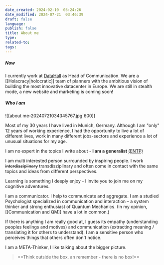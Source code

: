 ```yaml
---
date_created: 2024-02-10  03:24:26
date_modified: 2024-07-21  03:46:39
draft: false
language: 
publish: false
title: About me
type: 
related-to: 
tags:
---
```

##### Now

I currently work at [DataHall](https://datahall.de) as Head of Communication.
We are a [[Holacracy|holocratic]] team of planners with the ambitious vision of building the most innovative datacenter in Europe. We are still in stealth mode, a new website and marketing is coming soon!

##### Who I am

![[about me-20240721034345767.jpg|600]]

Most of my 30 years I have lived in Munich, Germany.
Although I am "only" 12 years of working experience, I had the opportunity to live a lot of different lives, work in many different jobs-sectors and experience a lot of unusual situations for my age.

I am no expert in the topics I write about - **I am a generalist** [(ENTP)](https://www.16personalities.com/entp-personality)

I am multi interested person surrounded by inspiring people.
I work ~~interdisziplinary~~ transdisziplinary and often come in contact with the same topics and ideas from different perspectives.

Learning is something I deeply enjoy - I invite you to join me on my cognitive adventures.

I am a communicator. I help to communicate and aggregate.
I am a studied Psychologist specialized in communication and interaction – a system thinker and strong enthusiast of Quantum Mechanics. (In my opinion, [[Communication and QM]] have a lot in common.)


If there is anything I am really good at, I guess its empathy (understanding peoples feelings and motives) and communication (extracting meaning / translating it for others to understand). I am a sensitive person who perceives things that others often don't notice. 

I am a META-Thinker, I like talking about the bigger picture.


> ==Think outside the box, an remember - there is no box!==



